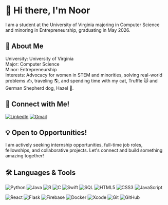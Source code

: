 # 👋 Hi there, I'm Noor

I am a student at the University of Virginia majoring in Computer Science and minoring in Entrepreneurship, graduating in May 2026. 

## 🧠 About Me

 University: University of Virginia  
 Major: Computer Science  
 Minor: Entrepreneurship  
 Interests: Advocacy for women in STEM and minorities, solving real-world problems ✍️, traveling 🌎, and spending time with my cat, Truffle 🐱 and German Shepherd dog, Hazel 🐶.

## 🔌 Connect with Me!

[![LinkedIn](https://img.shields.io/badge/LinkedIn-blue?logo=linkedin&style=flat-square)](https://linkedin.com/in/noor--ansari)
[![Gmail](https://img.shields.io/badge/Gmail-D14836?logo=gmail&logoColor=white&style=flat-square)](mailto:n.ansarin24@gmail.com)

## 💡 Open to Opportunities!

I am actively seeking internship opportunities, full-time job roles, fellowships, and collaborative projects. Let's connect and build something amazing together!

## 🛠️ Languages & Tools

![Python](https://img.shields.io/badge/-Python-black?logo=python&style=flat-square)
![Java](https://img.shields.io/badge/-Java-black?logo=java&style=flat-square)
![R](https://img.shields.io/badge/-R-276DC3?logo=r&logoColor=white&style=flat-square)
![C](https://img.shields.io/badge/-C-00599C?logo=c&logoColor=white&style=flat-square)
![Swift](https://img.shields.io/badge/-Swift-F05138?logo=swift&logoColor=white&style=flat-square)
![SQL](https://img.shields.io/badge/-SQL-4479A1?logo=postgresql&logoColor=white&style=flat-square)
![HTML5](https://img.shields.io/badge/-HTML5-E34F26?logo=html5&logoColor=white&style=flat-square)
![CSS3](https://img.shields.io/badge/-CSS3-1572B6?logo=css3&logoColor=white&style=flat-square)
![JavaScript](https://img.shields.io/badge/-JavaScript-black?logo=javascript&style=flat-square)

![React](https://img.shields.io/badge/-React-20232A?logo=react&logoColor=61DAFB&style=flat-square)
![Flask](https://img.shields.io/badge/-Flask-000000?logo=flask&logoColor=white&style=flat-square)
![Firebase](https://img.shields.io/badge/-Firebase-FFCA28?logo=firebase&logoColor=white&style=flat-square)
![Docker](https://img.shields.io/badge/-Docker-2496ED?logo=docker&logoColor=white&style=flat-square)
![Xcode](https://img.shields.io/badge/-Xcode-1575F9?logo=xcode&logoColor=white&style=flat-square)
![Git](https://img.shields.io/badge/-Git-F05032?logo=git&logoColor=white&style=flat-square)
![GitHub](https://img.shields.io/badge/-GitHub-181717?logo=github&style=flat-square)
